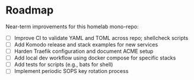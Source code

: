 # Roadmap

Near-term improvements for this homelab mono-repo:

- [ ] Improve CI to validate YAML and TOML across repo; shellcheck scripts
- [ ] Add Komodo release and stack examples for new services
- [ ] Harden Traefik configuration and document ACME setup
- [ ] Add local dev workflow using docker compose for specific stacks
- [ ] Add tests for scripts (e.g., bats for shell)
- [ ] Implement periodic SOPS key rotation process